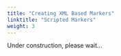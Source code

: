 ```yaml
---
title: "Creating XML Based Markers"
linktitle: "Scripted Markers"
weight: 3
---
```


Under construction, please wait...
